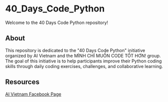 # 40_Days_Code_Python


Welcome to the 40 Days Code Python repository!


## About

This repository is dedicated to the "40 Days Code Python" initiative organized by AI Vietnam and the MÌNH CHỈ MUỐN CODE TỐT HƠN! group. The goal of this initiative is to help participants improve their Python coding skills through daily coding exercises, challenges, and collaborative learning.

## Resources

[AI Vietnam Facebook Page](https://www.facebook.com/aivietnam.edu.vn)
